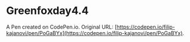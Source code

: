 # Greenfoxday4.4

A Pen created on CodePen.io. Original URL: [https://codepen.io/filip-kajanovi/pen/PoGaBYx](https://codepen.io/filip-kajanovi/pen/PoGaBYx).


